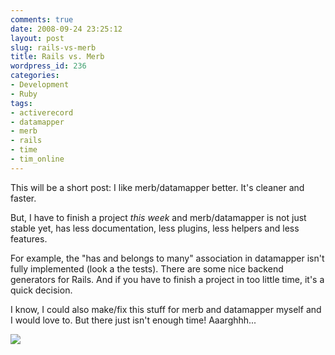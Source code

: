 ```yaml
---
comments: true
date: 2008-09-24 23:25:12
layout: post
slug: rails-vs-merb
title: Rails vs. Merb
wordpress_id: 236
categories:
- Development
- Ruby
tags:
- activerecord
- datamapper
- merb
- rails
- time
- tim_online
---
```


This will be a short post: I like merb/datamapper better. It's cleaner and faster.

But, I have to finish a project _this week_ and merb/datamapper is not just stable yet, has less documentation, less plugins, less helpers and less features.

For example, the "has and belongs to many" association in datamapper isn't fully implemented (look a the tests). There are some nice backend generators for Rails. And if you have to finish a project in too little time, it's a quick decision.

I know, I could also make/fix this stuff for merb and datamapper myself and I would love to. But there just isn't enough time! Aaarghhh...


[![](/images/uploads/2008/09/white_rabbit-300x218.gif)](/images/uploads/2008/09/white_rabbit.gif)
